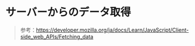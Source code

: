 # サーバーからのデータ取得

> 参考：https://developer.mozilla.org/ja/docs/Learn/JavaScript/Client-side_web_APIs/Fetching_data
